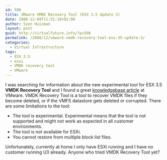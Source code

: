 ```yaml
---
id: 596
title: VMware VMDK Recovery Tool (ESX 3.5 Update 3)
date: 2008-12-09T11:51:19+02:00
author: Sven Huisman
layout: post
guid: http://virtualfuture.info/?p=596
permalink: /2008/12/vmware-vmdk-recovery-tool-esx-35-update-3/
categories:
  - Virtual Infrastructure
tags:
  - ESX 3.5
  - esxi
  - VMDK recovery tool
  - VMware
---
```

I was searching for information about the new experimental tool for ESX 3.5 **VMDK Recovery Tool** and I found a great <a title="VMDK Recovery Tool" href="http://kb.vmware.com/selfservice/microsites/search.do?language=en_US&cmd=displayKC&externalId=1007243" target="_blank">knowledgebase article</a> at VMware. VMDK Recovery Tool is a tool to recover VMDK files if they become deleted, or if the VMFS datastore gets deleted or corrupted. There are some limitations to the tool:

  * <div>
      The tool is experimental. Experimental means that the tool is not supported and might not work as expected in all customer environments.
    </div>

  * <div>
      The tool is not available for ESXi.
    </div>

  * <div>
      You cannot restore from multiple block list files.
    </div>

Unfortunately, currently at home I only have ESXi running and I have no customer running U3 already. Anyone who tried VMDK Recovery Tool yet?